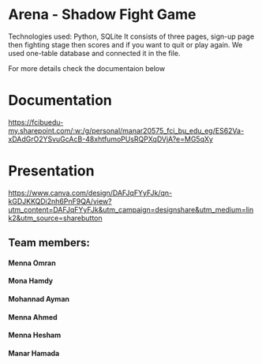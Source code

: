 # Arena - Shadow Fight Game
Technologies used: Python, SQLite
It consists of three pages, sign-up page then fighting stage then scores and if you want to quit or play again.
We used one-table database and connected it in the file.

For more details check the documentaion below
# Documentation
https://fcibuedu-my.sharepoint.com/:w:/g/personal/manar20575_fci_bu_edu_eg/ES62Va-xDAdGrO2YSvuGcAcB-48xhtfumoPUsRQPXqDVjA?e=MG5qXy
# Presentation
https://www.canva.com/design/DAFJqFYyFJk/qn-kGDJKKQDi2nh6PnF9QA/view?utm_content=DAFJqFYyFJk&utm_campaign=designshare&utm_medium=link2&utm_source=sharebutton


## Team members: 
#### Menna Omran 
#### Mona Hamdy
#### Mohannad Ayman
#### Menna Ahmed
#### Menna Hesham
#### Manar Hamada
